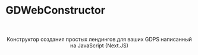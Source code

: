 # GDWebConstructor<br/><br/>
<center> Конструктор создания простых лендингов для ваших GDPS написанный на JavaScript (Next.JS) </center>
